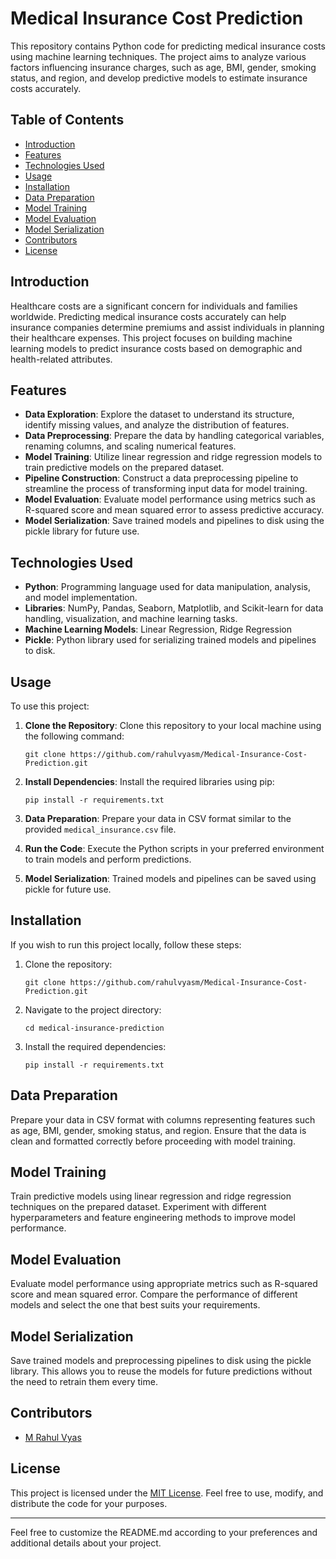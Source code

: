 # Medical Insurance Cost Prediction

This repository contains Python code for predicting medical insurance costs using machine learning techniques. The project aims to analyze various factors influencing insurance charges, such as age, BMI, gender, smoking status, and region, and develop predictive models to estimate insurance costs accurately.

## Table of Contents

- [Introduction](#introduction)
- [Features](#features)
- [Technologies Used](#technologies-used)
- [Usage](#usage)
- [Installation](#installation)
- [Data Preparation](#data-preparation)
- [Model Training](#model-training)
- [Model Evaluation](#model-evaluation)
- [Model Serialization](#model-serialization)
- [Contributors](#contributors)
- [License](#license)

## Introduction

Healthcare costs are a significant concern for individuals and families worldwide. Predicting medical insurance costs accurately can help insurance companies determine premiums and assist individuals in planning their healthcare expenses. This project focuses on building machine learning models to predict insurance costs based on demographic and health-related attributes.

## Features

- **Data Exploration**: Explore the dataset to understand its structure, identify missing values, and analyze the distribution of features.
- **Data Preprocessing**: Prepare the data by handling categorical variables, renaming columns, and scaling numerical features.
- **Model Training**: Utilize linear regression and ridge regression models to train predictive models on the prepared dataset.
- **Pipeline Construction**: Construct a data preprocessing pipeline to streamline the process of transforming input data for model training.
- **Model Evaluation**: Evaluate model performance using metrics such as R-squared score and mean squared error to assess predictive accuracy.
- **Model Serialization**: Save trained models and pipelines to disk using the pickle library for future use.

## Technologies Used

- **Python**: Programming language used for data manipulation, analysis, and model implementation.
- **Libraries**: NumPy, Pandas, Seaborn, Matplotlib, and Scikit-learn for data handling, visualization, and machine learning tasks.
- **Machine Learning Models**: Linear Regression, Ridge Regression
- **Pickle**: Python library used for serializing trained models and pipelines to disk.

## Usage

To use this project:

1. **Clone the Repository**: Clone this repository to your local machine using the following command:
   ```
   git clone https://github.com/rahulvyasm/Medical-Insurance-Cost-Prediction.git
   ```

2. **Install Dependencies**: Install the required libraries using pip:
   ```
   pip install -r requirements.txt
   ```

3. **Data Preparation**: Prepare your data in CSV format similar to the provided `medical_insurance.csv` file.

4. **Run the Code**: Execute the Python scripts in your preferred environment to train models and perform predictions.

5. **Model Serialization**: Trained models and pipelines can be saved using pickle for future use.

## Installation

If you wish to run this project locally, follow these steps:

1. Clone the repository:
   ```
   git clone https://github.com/rahulvyasm/Medical-Insurance-Cost-Prediction.git
   ```

2. Navigate to the project directory:
   ```
   cd medical-insurance-prediction
   ```

3. Install the required dependencies:
   ```
   pip install -r requirements.txt
   ```

## Data Preparation

Prepare your data in CSV format with columns representing features such as age, BMI, gender, smoking status, and region. Ensure that the data is clean and formatted correctly before proceeding with model training.

## Model Training

Train predictive models using linear regression and ridge regression techniques on the prepared dataset. Experiment with different hyperparameters and feature engineering methods to improve model performance.

## Model Evaluation

Evaluate model performance using appropriate metrics such as R-squared score and mean squared error. Compare the performance of different models and select the one that best suits your requirements.

## Model Serialization

Save trained models and preprocessing pipelines to disk using the pickle library. This allows you to reuse the models for future predictions without the need to retrain them every time.

## Contributors

- [M Rahul Vyas](https://github.com/rahulvyasm)

## License

This project is licensed under the [MIT License](https://github.com/rahulvyasm/Medical-Insurance-Cost-Prediction/blob/main/LICENSE). Feel free to use, modify, and distribute the code for your purposes.

---

Feel free to customize the README.md according to your preferences and additional details about your project.
